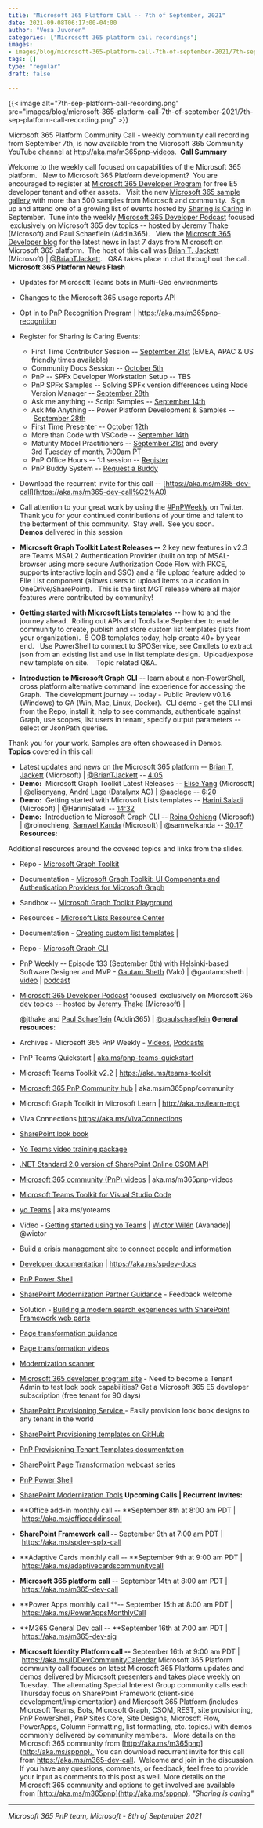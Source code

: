 ```yaml
---
title: "Microsoft 365 Platform Call -- 7th of September, 2021"
date: 2021-09-08T06:17:00-04:00
author: "Vesa Juvonen"
categories: ["Microsoft 365 platform call recordings"]
images:
- images/blog/microsoft-365-platform-call-7th-of-september-2021/7th-sep-platform-call-recording.png
tags: []
type: "regular"
draft: false

---
```



{{< image alt="7th-sep-platform-call-recording.png" src="images/blog/microsoft-365-platform-call-7th-of-september-2021/7th-sep-platform-call-recording.png" >}}

Microsoft 365 Platform Community Call - weekly community call recording
from September 7th, is now available from the Microsoft 365 Community
YouTube channel at <http://aka.ms/m365pnp-videos>. 
**Call Summary**

Welcome to the weekly call focused on capabilities of the Microsoft 365
platform.   New to Microsoft 365 Platform development?  You are
encouraged to register at [Microsoft 365 Developer
Program](https://aka.ms/m365/devprogram) for free E5 developer tenant
and other assets.   Visit the new [Microsoft 365 sample
gallery](https://aka.ms/m365/samples) with more than 500 samples from
Microsoft and community.  Sign up and attend one of a growing list of
events hosted by [Sharing is
Caring](https://pnp.github.io/sharing-is-caring/) in September.  Tune
into the weekly [Microsoft 365 Developer
Podcast](https://m365devpodcast.com) focused  exclusively on Microsoft
365 dev topics -- hosted by Jeremy Thake (Microsoft) and Paul Schaeflein
(Addin365).   View the [Microsoft 365 Developer
blog](https://aka.ms/m365dev/blog) for the latest news in last 7 days
from Microsoft on Microsoft 365 platform.  The host of this call was
[Brian T. Jackett](http://twitter.com/BrianTJackett) (Microsoft) \|
[\@BrianTJackett](/t5/user/viewprofilepage/user-id/4556).   Q&A takes
place in chat throughout the call.
**Microsoft 365 Platform News Flash**

-   Updates for Microsoft Teams bots in Multi-Geo environments
-   Changes to the Microsoft 365 usage reports API



-   Opt in to PnP Recognition Program
    \| <https://aka.ms/m365pnp-recognition>
-   Register for Sharing is Caring Events:
    -   First Time Contributor Session -- [September
        21st](https://forms.office.com/Pages/ResponsePage.aspx?id=KtIy2vgLW0SOgZbwvQuRaXDXyCl9DkBHq4A2OG7uLpdUREZVRDVYUUJLT1VNRDM4SjhGMlpUNzBORy4u) (EMEA,
        APAC & US friendly times available)
    -   Community Docs Session -- [October
        5th](https://forms.office.com/Pages/ResponsePage.aspx?id=KtIy2vgLW0SOgZbwvQuRaXDXyCl9DkBHq4A2OG7uLpdUOUdFR0U1STdGS0lXUDA2Sk1YSE1WMEtHSy4u) 
    -   PnP -- SPFx Developer Workstation Setup -- TBS
    -   PnP SPFx Samples -- Solving SPFx version differences using Node
        Version Manager -- [September
        28th](https://forms.office.com/Pages/ResponsePage.aspx?id=KtIy2vgLW0SOgZbwvQuRaXDXyCl9DkBHq4A2OG7uLpdUMDdKSjQxRDhKVzhCVUQ4VDdIQVZRVTZOSi4u)
    -   Ask me anything -- Script Samples -- [September
        14th](https://forms.office.com/Pages/ResponsePage.aspx?id=KtIy2vgLW0SOgZbwvQuRaXDXyCl9DkBHq4A2OG7uLpdURjNZTDA4VEJGNUYyMVlCNkZUVzlYQ0FaQy4u)
    -   Ask Me Anything -- Power Platform Development & Samples
        -- [September
        28th](https://forms.office.com/Pages/ResponsePage.aspx?id=KtIy2vgLW0SOgZbwvQuRaXDXyCl9DkBHq4A2OG7uLpdUNFJZNThMWFk0QlEzWFJNVE5aNVMzM1UwUi4u)
    -   First Time Presenter -- [October
        12th](https://forms.office.com/Pages/ResponsePage.aspx?id=KtIy2vgLW0SOgZbwvQuRaXDXyCl9DkBHq4A2OG7uLpdUNDJOOU5JREc2TUhCVzNGTTJFUldSUUNUSy4u)
    -   More than Code with VSCode -- [September
        14th](https://forms.office.com/Pages/ResponsePage.aspx?id=KtIy2vgLW0SOgZbwvQuRaXDXyCl9DkBHq4A2OG7uLpdURFZPM00xREdYMzVIOEJCWUhWRzBVMlRJWS4u) 
    -   Maturity Model Practitioners -- [September
        21st](https://forms.office.com/Pages/ResponsePage.aspx?id=KtIy2vgLW0SOgZbwvQuRaXDXyCl9DkBHq4A2OG7uLpdUODY3NVRFQ0E4SFg5WlI1TU83WFJQRklZSy4u) and
        every 3rd Tuesday of month, 7:00am PT
    -   PnP Office Hours -- 1:1 session
        -- [Register](https://outlook.office365.com/owa/calendar/PnPSharingisCaring@warner.digital/bookings/)
    -   PnP Buddy System -- [Request a
        Buddy](https://forms.office.com/Pages/ResponsePage.aspx?id=KtIy2vgLW0SOgZbwvQuRaXDXyCl9DkBHq4A2OG7uLpdUMjRRUVg4NElZUUJLTEY1TVVSVDJFRFpLRS4u)
-   Download the recurrent invite for this call
    -- [https://aka.ms/m365-dev-call](https://aka.ms/m365-dev-call%C2%A0)
-   Call attention to your great work by using
    the [#PnPWeekly](https://twitter.com/hashtag/PnPWeekly?src=hashtag_click) on
    Twitter.
Thank you for your continued contributions of your time and talent to
the betterment of this community.  Stay well.  See you soon.  
**Demos** delivered in this session

-   **Microsoft Graph Toolkit Latest Releases --** 2 key new features in
    v2.3 are Teams MSAL2 Authentication Provider (built on top of
    MSAL-browser using more secure Authorization Code Flow with PKCE,
    supports interactive login and SSO) and a file upload feature added
    to File List component (allows users to upload items to a location
    in OneDrive/SharePoint).   This is the first MGT release where all
    major features were contributed by community!

-   **Getting started with Microsoft Lists templates** -- how to and the
    journey ahead.  Rolling out APIs and Tools late September to enable
    community to create, publish and store custom list templates (lists
    from your organization).  8 OOB templates today, help create 40+ by
    year end.   Use PowerShell to connect to SPOService, see Cmdlets to
    extract json from an existing list and use in list template design. 
    Upload/expose new template on site.    Topic related Q&A.

-   **Introduction to Microsoft Graph CLI** -- learn about a
    non-PowerShell, cross platform alternative command line experience
    for accessing the Graph.  The development journey -- today - Public
    Preview v0.1.6 (Windows) to GA (Win, Mac, Linux, Docker).  CLI
    demo - get the CLI msi from the Repo, install it, help to see
    commands, authenticate against Graph, use scopes, list users in
    tenant, specify output parameters -- select or JsonPath queries.   

Thank you for your work. Samples are often showcased in Demos.
**Topics** covered in this call

-   Latest updates and news on the Microsoft 365 platform -- [Brian T.
    Jackett](http://twitter.com/BrianTJackett) (Microsoft) \|
    [\@BrianTJackett](/t5/user/viewprofilepage/user-id/4556) --
    [4:05](https://youtu.be/gf00sxZvK5M?t=245)
-   **Demo:**  Microsoft Graph Toolkit Latest Releases -- [Elise
    Yang](http://twitter.com/elisenyang) (Microsoft) \|
    [\@elisenyang](/t5/user/viewprofilepage/user-id/803417), [André
    Lage](http://twitter.com/aaclage) (Datalynx AG) \|
    [\@aaclage](/t5/user/viewprofilepage/user-id/861803) --
    [6:20](https://youtu.be/gf00sxZvK5M?t=380)
-   **Demo:**  Getting started with Microsoft Lists templates -- [Harini
    Saladi](http://twitter.com/HariniSaladi) (Microsoft) \|
    \@HariniSaladi -- [14:32](https://youtu.be/gf00sxZvK5M?t=872)
-   **Demo:**  Introduction to Microsoft Graph CLI -- [Roina
    Ochieng](http://twitter.com/roinochieng) (Microsoft) \|
    \@roinochieng, [Samwel
    Kanda](http://twitter.com/samwelkanda) (Microsoft) \|
    \@samwelkanda -- [30:17](https://youtu.be/gf00sxZvK5M?t=1817)
**Resources:**

Additional resources around the covered topics and links from the
slides.

-   Repo - [Microsoft Graph
    Toolkit](https://github.com/microsoftgraph/microsoft-graph-toolkit) 

-   Documentation - [Microsoft Graph Toolkit: UI Components and
    Authentication Providers for Microsoft
    Graph](https://docs.microsoft.com/en-us/graph/toolkit/overview) 

-   Sandbox -- [Microsoft Graph Toolkit
    Playground](https://mgt.dev/?path=/story/components-mgt-agenda--simple) 

-   Resources - [Microsoft Lists Resource
    Center](https://resources.techcommunity.microsoft.com/microsoft-lists/) 

-   Documentation - [Creating custom list
    templates](https://docs.microsoft.com/sharepoint/lists-custom-template)
    \|

-   Repo - [Microsoft Graph
    CLI](https://github.com/microsoftgraph/msgraph-cli) 

-   PnP Weekly -- Episode 133 (September 6th) with Helsinki-based
    Software Designer and MVP - [Gautam
    Sheth](https://twitter.com/gautamdsheth) (Valo) \| \@gautamdsheth \|
    [video](https://techcommunity.microsoft.com/t5/microsoft-365-pnp-blog/microsoft-365-pnp-weekly-episode-133-gautam-sheth-valo/ba-p/2728148)
    \| [podcast](https://pnpweekly.podbean.com/e/microsoft-365-pnp-weekly-episode-133-7th-of-september-2021)

-   [Microsoft 365 Developer Podcast](https://m365devpodcast.com)
    focused  exclusively on Microsoft 365 dev topics -- hosted by
    [Jeremy Thake](http://twitter.com/jthake) (Microsoft) \|

    \@jthake and [Paul Schaeflein](http://twitter.com/paulschaeflein)
    (Addin365)
    \| [\@paulschaeflein](/t5/user/viewprofilepage/user-id/113)
**General resources**:

-   Archives - Microsoft 365 PnP Weekly
    - [Videos](https://www.youtube.com/playlist?list=PLR9nK3mnD-OVYI-St_CBiFfuL4CZbBpkC), [Podcasts](https://pnpweekly.podbean.com/)  
-   PnP Teams Quickstart
    \| [aka.ms/pnp-teams-quickstart](https://aka.ms/pnp-teams-quickstart)
-   Microsoft Teams Toolkit v2.2 \| <https://aka.ms/teams-toolkit>
-   [Microsoft 365 PnP Community
    hub](https://techcommunity.microsoft.com/t5/microsoft-365-pnp/ct-p/Microsoft365PnP) \|
    aka.ms/m365pnp/community 
-   Microsoft Graph Toolkit in Microsoft Learn
    \| <http://aka.ms/learn-mgt>
-   Viva Connections <https://aka.ms/VivaConnections>
-   [SharePoint look
    book](https://lookbook.microsoft.com/?WT.mc_id=m365-24198-cxa)
-   [Yo Teams video training package](http://aka.ms/yoteams-training)
-   [.NET Standard 2.0 version of SharePoint Online CSOM
    API](https://developer.microsoft.com/en-us/microsoft-365/blogs/net-standard-version-of-sharepoint-online-csom-apis?WT.mc_id=m365-24198-cxa)
-   [Microsoft 365 community (PnP)
    videos](http://aka.ms/m365pnp-videos) \| aka.ms/m365pnp-videos
-   [Microsoft Teams Toolkit for Visual Studio
    Code](https://marketplace.visualstudio.com/items?itemName=TeamsDevApp.ms-teams-vscode-extension)
-   [yo Teams](http://aka.ms/yoteams) \| aka.ms/yoteams
-   Video - [Getting started using yo
    Teams](https://youtu.be/w0OrFkzNC10) \| [Wictor
    Wilén](https://twitter.com/wictor) (Avanade)\| \@wictor
-   [Build a crisis management site to connect people and
    information](https://techcommunity.microsoft.com/t5/microsoft-sharepoint-blog/build-a-crisis-management-site-to-connect-people-and-information/ba-p/1216791?WT.mc_id=m365-24198-cxa)
-   [Developer
    documentation](http://aka.ms/spdev-docs) \| <https://aka.ms/spdev-docs>
-   [PnP Power Shell](https://aka.ms/sppnp-powershell)
-   [SharePoint Modernization Partner
    Guidance](http://aka.ms/sppnp-modernization-partnerguidance) -
    Feedback welcome
-   Solution - [Building a modern search experiences with SharePoint
    Framework web parts](https://aka.ms/pnp-modern-search)
-   [Page transformation
    guidance](https://aka.ms/sppnp-pagetransformation)
-   [Page transformation
    videos](https://aka.ms/sppnp-pagetransformationvideos)
-   [Modernization scanner](https://aka.ms/sppnp-modernizationscanner)
-   [Microsoft 365 developer program
    site](https://developer.microsoft.com/en-us/office/dev-program?WT.mc_id=m365-24198-cxa) -
    Need to become a Tenant Admin to test look book capabilities? Get a
    Microsoft 365 E5 developer subscription (free tenant for 90 days)
-   [SharePoint Provisioning
    Service ](https://provisioning.sharepointpnp.com/)- Easily provision
    look book designs to any tenant in the world
-   [SharePoint Provisioning templates on
    GitHub](https://github.com/SharePoint/sp-dev-provisioning-templates)
-   [PnP Provisioning Tenant Templates
    documentation](https://docs.microsoft.com/en-us/sharepoint/dev/solution-guidance/pnp-provisioning-tenant-templates?WT.mc_id=m365-24198-cxa)
-   [SharePoint Page Transformation webcast
    series](https://developer.microsoft.com/en-us/sharepoint/blogs/sharepoint-page-transformation-webcast-series?WT.mc_id=m365-24198-cxa)
-   [PnP Power Shell](https://aka.ms/sppnp-powershell)
-   [SharePoint Modernization
    Tools](https://github.com/SharePoint/sp-dev-modernization/tree/dev/Tools)
**Upcoming Calls \| Recurrent Invites:**

-   **Office add-in monthly call -- **September 8th at 8:00 am PDT
    \| <https://aka.ms/officeaddinscall>
-   **SharePoint Framework call --** September 9th at 7:00 am PDT
    \| <https://aka.ms/spdev-spfx-call>
-   **Adaptive Cards monthly call -- **September 9th at 9:00 am PDT
    \| <https://aka.ms/adaptivecardscommunitycall>
-   **Microsoft 365 platform call** -- September 14th at 8:00 am PDT
    \| <https://aka.ms/m365-dev-call>
-   **Power Apps monthly call **-- September 15th at 8:00 am PDT
    \| <https://aka.ms/PowerAppsMonthlyCall>
-   **M365 General Dev call -- **September 16th at 7:00 am PDT
    \| <https://aka.ms/m365-dev-sig>
-   **Microsoft Identity Platform call --** September 16th at 9:00 am
    PDT \| <https://aka.ms/IDDevCommunityCalendar>
Microsoft 365 Platform community call focuses on latest Microsoft 365
Platform updates and demos delivered by Microsoft presenters and takes
place weekly on Tuesday.  The alternating Special Interest Group
community calls each Thursday focus on SharePoint Framework (client-side
development/implementation) and Microsoft 365 Platform (includes
Microsoft Teams, Bots, Microsoft Graph, CSOM, REST, site provisioning,
PnP PowerShell, PnP Sites Core, Site Designs, Microsoft Flow, PowerApps,
Column Formatting, list formatting, etc. topics.) with demos commonly
delivered by community members.   More details on the Microsoft 365
community from [http://aka.ms/m365pnp](http://aka.ms/sppnp). 
You can download recurrent invite for this call
from <https://aka.ms/m365-dev-call>.  Welcome and join in the
discussion. If you have any questions, comments, or feedback, feel free
to provide your input as comments to this post as well. More details on
the Microsoft 365 community and options to get involved are available
from [http://aka.ms/m365pnp](http://aka.ms/sppnp).
*"Sharing is caring"*

------------------------------------------------------------------------

*Microsoft 365 PnP team, Microsoft - 8th of September 2021*

